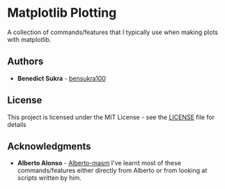 # Matplotlib Plotting

A collection of commands/features that I typically use when making plots with matplotlib. 
  
## Authors

* **Benedict Sukra** - [bensukra100](https://github.com/bensukra100)

## License

This project is licensed under the MIT License - see the [LICENSE](https://github.com/bensukra100/matplotlib_plotting/blob/master/LICENSE) file for details

## Acknowledgments
* **Alberto Alonso** - [Alberto-masm](https://github.com/Alberto-masm) I've learnt most of these commands/features either directly from Alberto or from looking at scripts written by him. 
